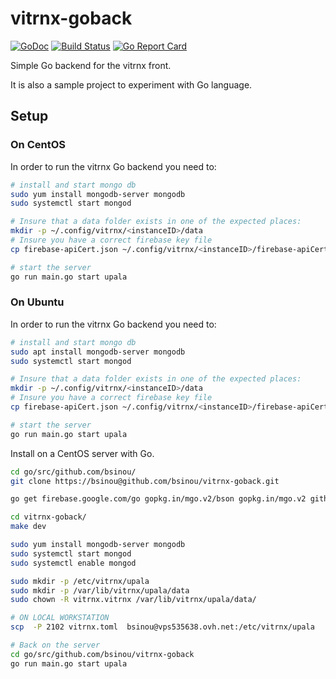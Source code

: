 # vitrnx-goback

[![GoDoc](https://godoc.org/github.com/bsinou/vitrnx-goback?status.svg)](https://godoc.org/github.com/bsinou/vitrnx-goback)
[![Build Status](https://travis-ci.org/bsinou/vitrnx-goback.svg?branch=master)](https://travis-ci.org/bsinou/vitrnx-goback)
 [![Go Report Card](https://goreportcard.com/badge/github.com/bsinou/vitrnx-goback)](https://goreportcard.com/report/github.com/bsinou/vitrnx-goback)

Simple Go backend for the vitrnx front.

It is also a sample project to experiment with Go language.

## Setup

### On CentOS

In order to run the vitrnx Go backend you need to:

```sh
# install and start mongo db
sudo yum install mongodb-server mongodb
sudo systemctl start mongod

# Insure that a data folder exists in one of the expected places:
mkdir -p ~/.config/vitrnx/<instanceID>/data
# Insure you have a correct firebase key file
cp firebase-apiCert.json ~/.config/vitrnx/<instanceID>/firebase-apiCert.json

# start the server
go run main.go start upala
```

### On Ubuntu

In order to run the vitrnx Go backend you need to:

```sh
# install and start mongo db
sudo apt install mongodb-server mongodb
sudo systemctl start mongod

# Insure that a data folder exists in one of the expected places:
mkdir -p ~/.config/vitrnx/<instanceID>/data
# Insure you have a correct firebase key file
cp firebase-apiCert.json ~/.config/vitrnx/<instanceID>/firebase-apiCert.json

# start the server
go run main.go start upala
```

Install on a CentOS server with Go.

```sh
cd go/src/github.com/bsinou/
git clone https://bsinou@github.com/bsinou/vitrnx-goback.git

go get firebase.google.com/go gopkg.in/mgo.v2/bson gopkg.in/mgo.v2 github.com/spf13/viper github.com/spf13/cobra github.com/mattn/go-sqlite3

cd vitrnx-goback/
make dev

sudo yum install mongodb-server mongodb
sudo systemctl start mongod
sudo systemctl enable mongod

sudo mkdir -p /etc/vitrnx/upala
sudo mkdir -p /var/lib/vitrnx/upala/data
sudo chown -R vitrnx.vitrnx /var/lib/vitrnx/upala/data/

# ON LOCAL WORKSTATION
scp  -P 2102 vitrnx.toml  bsinou@vps535638.ovh.net:/etc/vitrnx/upala

# Back on the server
cd go/src/github.com/bsinou/vitrnx-goback
go run main.go start upala

```